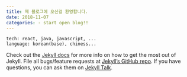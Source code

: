 ```yaml
---
title: 제 블로그에 오신걸 환영합니다.
date: 2018-11-07
categories: - start open blog!!
---
```


```name: chulphan
tech: react, java, javascript, ...
language: korean(base), chiness...
```
Check out the [Jekyll docs][jekyll-docs] for more info on how to get the most out of Jekyll. File all bugs/feature requests at [Jekyll’s GitHub repo][jekyll-gh]. If you have questions, you can ask them on [Jekyll Talk][jekyll-talk].

[jekyll-docs]: https://jekyllrb.com/docs/home
[jekyll-gh]:   https://github.com/jekyll/jekyll
[jekyll-talk]: https://talk.jekyllrb.com/
